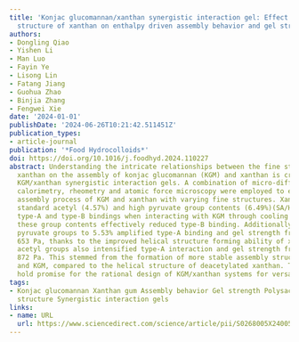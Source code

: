 ```yaml
---
title: 'Konjac glucomannan/xanthan synergistic interaction gel: Effect of the fine
  structure of xanthan on enthalpy driven assembly behavior and gel strength'
authors:
- Dongling Qiao
- Yishen Li
- Man Luo
- Fayin Ye
- Lisong Lin
- Fatang Jiang
- Guohua Zhao
- Binjia Zhang
- Fengwei Xie
date: '2024-01-01'
publishDate: '2024-06-26T10:21:42.511451Z'
publication_types:
- article-journal
publication: '*Food Hydrocolloids*'
doi: https://doi.org/10.1016/j.foodhyd.2024.110227
abstract: Understanding the intricate relationships between the fine structure of
  xanthan on the assembly of konjac glucomannan (KGM) and xanthan is crucial for developing
  KGM/xanthan synergistic interaction gels. A combination of micro-differential scanning
  calorimetry, rheometry and atomic force microscopy were employed to explore the
  assembly process of KGM and xanthan with varying fine structures. Xanthan possessing
  standard acetyl (4.57%) and high pyruvate group contents (6.49%)(SA/HP) exhibited
  type-A and type-B bindings when interacting with KGM through cooling process. Decreasing
  these group contents effectively reduced type-B binding. Additionally, removal of
  pyruvate groups to 5.53% amplified type-A binding and gel strength from 258 Pa to
  653 Pa, thanks to the improved helical structure forming ability of xanthan. Decreasing
  acetyl groups also intensified type-A interaction and gel strength from 258 Pa to
  872 Pa. This stemmed from the formation of more stable assembly structure of xanthan
  and KGM, compared to the helical structure of deacetylated xanthan. These findings
  hold promise for the rational design of KGM/xanthan systems for versatile applications.
tags:
- Konjac glucomannan Xanthan gum Assembly behavior Gel strength Polysaccharide helical
  structure Synergistic interaction gels
links:
- name: URL
  url: https://www.sciencedirect.com/science/article/pii/S0268005X24005010
---
```

